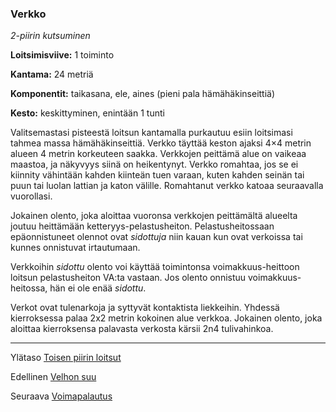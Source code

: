 ### Verkko

*2-piirin kutsuminen*

**Loitsimisviive:** 1 toiminto

**Kantama:** 24 metriä

**Komponentit:** taikasana, ele, aines (pieni pala hämähäkinseittiä)

**Kesto:** keskittyminen, enintään 1 tunti

Valitsemastasi pisteestä loitsun kantamalla purkautuu esiin loitsimasi tahmea massa hämähäkinseittiä. Verkko täyttää keston ajaksi 4×4 metrin alueen 4 metrin korkeuteen saakka. Verkkojen peittämä alue on vaikeaa maastoa, ja näkyvyys siinä on heikentynyt. Verkko romahtaa, jos se ei kiinnity vähintään kahden kiinteän tuen varaan, kuten kahden seinän tai puun tai luolan lattian ja katon välille. Romahtanut verkko katoaa seuraavalla vuorollasi.

Jokainen olento, joka aloittaa vuoronsa verkkojen peittämältä alueelta joutuu heittämään ketteryys-pelastusheiton. Pelastusheitossaan epäonnistuneet olennot ovat *sidottuja* niin kauan kun ovat verkoissa tai kunnes onnistuvat irtautumaan. 

Verkkoihin *sidottu* olento voi käyttää toimintonsa voimakkuus-heittoon loitsun pelastusheiton VA:ta vastaan. Jos olento onnistuu voimakkuus-heitossa, hän ei ole enää *sidottu*. 

Verkot ovat tulenarkoja ja syttyvät kontaktista liekkeihin. Yhdessä kierroksessa palaa 2x2 metrin kokoinen alue verkkoa. Jokainen olento, joka aloittaa kierroksensa palavasta verkosta kärsii 2n4 tulivahinkoa.

----

Ylätaso [Toisen piirin loitsut](2_piirin_loitsut)

Edellinen [Velhon suu](Velhon_suu)

Seuraava [Voimapalautus](Voimapalautus)
